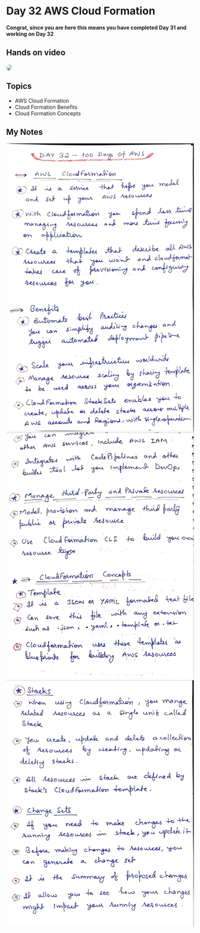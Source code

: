 # Day 32 AWS Cloud Formation

**Congrat, since you are here this means you have completed Day 31 and working on Day 32**

## Hands on video
<a href="https://youtu.be/X9LRapLpWOQ">
<img src="https://i3.ytimg.com/vi/X9LRapLpWOQ/hqdefault.jpg" align="center" width="200" style="border-radius:40px" />
</a>

## Topics
  - AWS Cloud Formation
  - Cloud Formation Benefits
  - Cloud Formation Concepts

## My Notes
  ![1](./images/d166adb302d1476be2af6c97ea9ac67908e3c8e2.jpeg)
  ![2](./images/36830e11df0dac7cb25f7fbc0ac0a82bf0bac888.jpeg)
  ![3](./images/e1fd3dc7fbba4a3d01cef5a22921bc473065ef46.jpeg)

